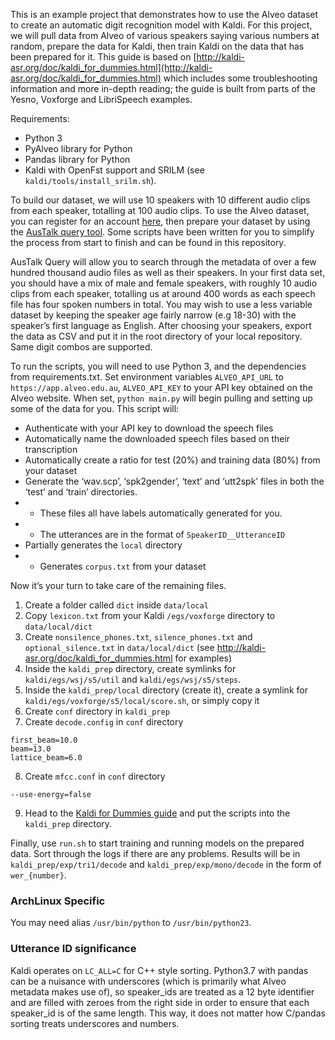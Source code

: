 This is an example project that demonstrates how to use the Alveo dataset to create an automatic digit recognition model with Kaldi. For this project, we will pull data from Alveo of various speakers saying various numbers at random, prepare the data for Kaldi, then train Kaldi on the data that has been prepared for it. This guide is based on [http://kaldi-asr.org/doc/kaldi_for_dummies.html](http://kaldi-asr.org/doc/kaldi_for_dummies.html) which includes some troubleshooting information and more in-depth reading; the guide is built from parts of the Yesno, Voxforge and LibriSpeech examples.

Requirements:
- Python 3
- PyAlveo library for Python
- Pandas library for Python
- Kaldi with OpenFst support and SRILM (see `kaldi/tools/install_srilm.sh`).

To build our dataset, we will use 10 speakers with 10 different audio clips from each speaker, totalling at 100 audio clips. To use the Alveo dataset, you can register for an account [here](http://app.alveo.edu.au/), then prepare your dataset by using the [AusTalk query tool](https://austalk-query.apps.alveo.edu.au/). Some scripts have been written for you to simplify the process from start to finish and can be found in this repository.

AusTalk Query will allow you to search through the metadata of over a few hundred thousand audio files as well as their speakers. In your first data set, you should have a mix of male and female speakers, with roughly 10 audio clips from each speaker, totalling us at around 400 words as each speech file has four spoken numbers in total. You may wish to use a less variable dataset by keeping the speaker age fairly narrow (e.g 18-30) with the speaker’s first language as English. After choosing your speakers, export the data as CSV and put it in the root directory of your local repository. Same digit combos are supported.

To run the scripts, you will need to use Python 3, and the dependencies from requirements.txt. Set environment variables `ALVEO_API_URL` to `https://app.alveo.edu.au`, `ALVEO_API_KEY` to your API key obtained on the Alveo website. When set, `python main.py` will begin pulling and setting up some of the data for you. This script will:
- Authenticate with your API key to download the speech files
- Automatically name the downloaded speech files based on their transcription
- Automatically create a ratio for test (20%) and training data (80%) from your dataset
- Generate the ‘wav.scp’, ‘spk2gender’, ‘text’ and ‘utt2spk’ files in both the ‘test’ and ‘train’ directories.
- - These files all have labels automatically generated for you.
- - The utterances are in the format of `SpeakerID__UtteranceID`
- Partially generates the `local` directory
- - Generates `corpus.txt` from your dataset

Now it’s your turn to take care of the remaining files.
1. Create a folder called `dict` inside `data/local`
2. Copy `lexicon.txt` from your Kaldi `/egs/voxforge` directory to `data/local/dict`
3. Create `nonsilence_phones.txt`, `silence_phones.txt` and `optional_silence.txt` in `data/local/dict` (see http://kaldi-asr.org/doc/kaldi_for_dummies.html for examples)
4. Inside the `kaldi_prep` directory, create symlinks for `kaldi/egs/wsj/s5/util` and `kaldi/egs/wsj/s5/steps`.
5. Inside the `kaldi_prep/local` directory (create it), create a symlink for `kaldi/egs/voxforge/s5/local/score.sh`, or simply copy it
6. Create `conf` directory in `kaldi_prep`
7. Create `decode.config` in `conf` directory
```
first_beam=10.0
beam=13.0
lattice_beam=6.0
```
8. Create `mfcc.conf` in `conf` directory
```
--use-energy=false
```
9. Head to the [Kaldi for Dummies guide](http://kaldi-asr.org/doc/kaldi_for_dummies.html#kaldi_for_dummies_running) and put the scripts into the `kaldi_prep` directory.

Finally, use `run.sh` to start training and running models on the prepared data. Sort through the logs if there are any problems. Results will be in `kaldi_prep/exp/tri1/decode` and `kaldi_prep/exp/mono/decode` in the form of `wer_{number}`.

### ArchLinux Specific
You may need alias `/usr/bin/python` to `/usr/bin/python23`.

### Utterance ID significance
Kaldi operates on `LC_ALL=C` for C++ style sorting. Python3.7 with pandas can be a nuisance with underscores (which is primarily what Alveo metadata makes use of), so speaker_ids are treated as a 12 byte identifier and are filled with zeroes from the right side in order to ensure that each speaker_id is of the same length. This way, it does not matter how C/pandas sorting treats underscores and numbers.
